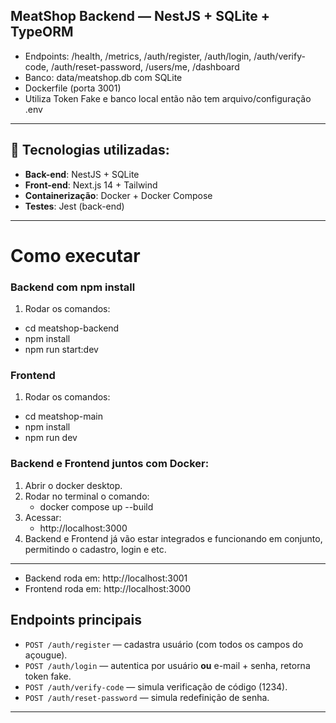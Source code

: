 ## MeatShop Backend — NestJS + SQLite + TypeORM
- Endpoints: /health, /metrics, /auth/register, /auth/login, /auth/verify-code, /auth/reset-password, /users/me, /dashboard
- Banco: data/meatshop.db com SQLite
- Dockerfile (porta 3001)
- Utiliza Token Fake e banco local então não tem arquivo/configuração .env

------------------------------------------------------------------
## 🚀 Tecnologias utilizadas:                                     
- **Back-end**: NestJS + SQLite                                  
- **Front-end**: Next.js 14 + Tailwind
- **Containerização**: Docker + Docker Compose
- **Testes**: Jest (back-end)
------------------------------------------------------------------

# Como executar

### Backend com npm install
1. Rodar os comandos:
  - cd meatshop-backend
  - npm install
  - npm run start:dev

### Frontend
1. Rodar os comandos:
  - cd meatshop-main
  - npm install
  - npm run dev

### Backend e Frontend juntos com Docker:
1. Abrir o docker desktop.
2. Rodar no terminal o comando:
   - docker compose up --build
3. Acessar:
   - http://localhost:3000
4. Backend e Frontend já vão estar integrados e funcionando em conjunto, permitindo o cadastro, login e etc.
------------------------------------------------------------------

- Backend roda em: http://localhost:3001  
- Frontend roda em: http://localhost:3000

## Endpoints principais
- `POST /auth/register` — cadastra usuário (com todos os campos do açougue).  
- `POST /auth/login` — autentica por usuário **ou** e-mail + senha, retorna token fake.  
- `POST /auth/verify-code` — simula verificação de código (1234).  
- `POST /auth/reset-password` — simula redefinição de senha.
------------------------------------------------------------------
